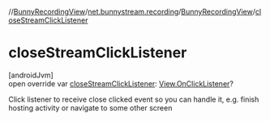 //[BunnyRecordingView](../../../index.md)/[net.bunnystream.recording](../index.md)/[BunnyRecordingView](index.md)/[closeStreamClickListener](close-stream-click-listener.md)

# closeStreamClickListener

[androidJvm]\
open override var [closeStreamClickListener](close-stream-click-listener.md): [View.OnClickListener](https://developer.android.com/reference/kotlin/android/view/View.OnClickListener.html)?

Click listener to receive close clicked event so you can handle it, e.g. finish hosting activity or navigate to some other screen
